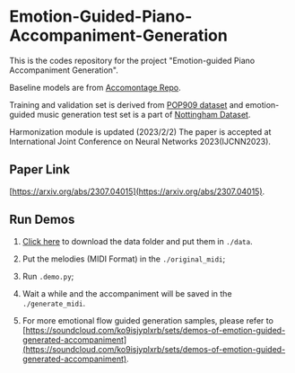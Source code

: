 # Emotion-Guided-Piano-Accompaniment-Generation
This is the codes repository for the project "Emotion-guided Piano Accompaniment Generation". 

Baseline models are from [Accomontage Repo](https://github.com/zhaojw1998/AccoMontage).

Training and validation set is derived from [POP909 dataset](https://github.com/music-x-lab/POP909-Dataset) and
emotion-guided music generation test set is a part of [Nottingham Dataset](https://ifdo.ca/~seymour/nottingham/nottingham.html).

Harmonization module is updated  (2023/2/2)
The paper is accepted at International Joint Conference on Neural Networks 2023(IJCNN2023).
## Paper Link
[https://arxiv.org/abs/2307.04015](https://arxiv.org/abs/2307.04015).


## Run Demos
 1. [Click here](https://drive.google.com/drive/folders/1nw35zbV6wLCBggJiMyeBIxzAqzNwz_AR?usp=drive_link) to download the data folder and put them in `./data`.
   
 2. Put the melodies (MIDI Format) in the `./original_midi`;

 3. Run `.demo.py`;

 4. Wait a while and the accompaniment will be saved in the `./generate_midi`.

 5. For more emotional flow guided generation samples, please refer to [https://soundcloud.com/ko9isjyplxrb/sets/demos-of-emotion-guided-generated-accompaniment](https://soundcloud.com/ko9isjyplxrb/sets/demos-of-emotion-guided-generated-accompaniment).
